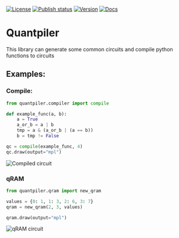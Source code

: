 [![License](https://img.shields.io/github/license/averyanalex/quantpiler.svg)](https://opensource.org/licenses/Apache-2.0)
[![Publish status](https://github.com/averyanalex/quantpiler/actions/workflows/publish.yml/badge.svg)](https://github.com/averyanalex/quantpiler/actions/workflows/publish.yml)
[![Version](https://img.shields.io/pypi/v/quantpiler.svg)](https://pypi.org/project/quantpiler/)
[![Docs](https://img.shields.io/readthedocs/quantpiler.svg)](https://quantpiler.readthedocs.io/en/latest/)

# Quantpiler

This library can generate some common circuits and compile python functions to circuits

## Examples:

### Compile:

```python
from quantpiler.compiler import compile

def example_func(a, b):
    a = True
    a_or_b = a | b
    tmp = a & (a_or_b | (a == b))
    b = tmp != False

qc = compile(example_func, 4)
qc.draw(output="mpl")
```

![Compiled circuit](https://raw.githubusercontent.com/averyanalex/quantpiler/397073274ea07ad9d3f85345cf15823ed79813f0/images/compiler.png)

### qRAM

```python
from quantpiler.qram import new_qram

values = {0: 1, 1: 3, 2: 6, 3: 7}
qram = new_qram(2, 3, values)

qram.draw(output="mpl")
```

![qRAM circuit](https://raw.githubusercontent.com/averyanalex/quantpiler/397073274ea07ad9d3f85345cf15823ed79813f0/images/qram.png)
